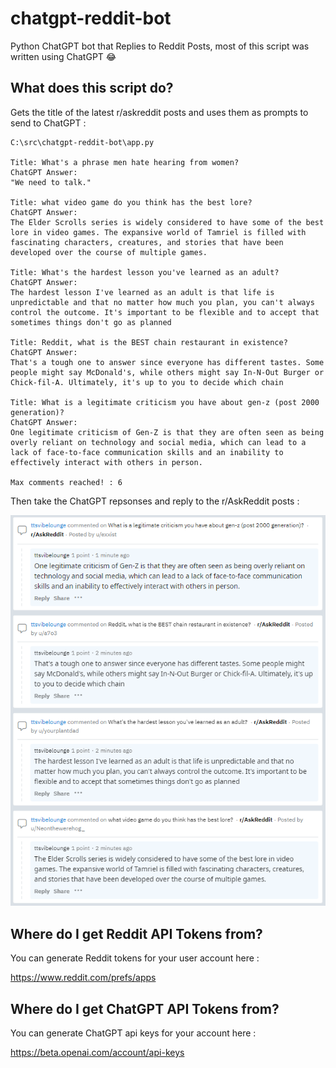 # chatgpt-reddit-bot
Python ChatGPT bot that Replies to Reddit Posts, most of this script was written using ChatGPT 😂

## What does this script do?

Gets the title of the latest r/askreddit posts and uses them as prompts to send to ChatGPT :

```
C:\src\chatgpt-reddit-bot\app.py

Title: What's a phrase men hate hearing from women?
ChatGPT Answer:
"We need to talk."

Title: what video game do you think has the best lore?
ChatGPT Answer:
The Elder Scrolls series is widely considered to have some of the best lore in video games. The expansive world of Tamriel is filled with fascinating characters, creatures, and stories that have been developed over the course of multiple games.

Title: What's the hardest lesson you've learned as an adult?
ChatGPT Answer:
The hardest lesson I've learned as an adult is that life is unpredictable and that no matter how much you plan, you can't always control the outcome. It's important to be flexible and to accept that sometimes things don't go as planned

Title: Reddit, what is the BEST chain restaurant in existence?
ChatGPT Answer:
That's a tough one to answer since everyone has different tastes. Some people might say McDonald's, while others might say In-N-Out Burger or Chick-fil-A. Ultimately, it's up to you to decide which chain

Title: What is a legitimate criticism you have about gen-z (post 2000 generation)?
ChatGPT Answer:
One legitimate criticism of Gen-Z is that they are often seen as being overly reliant on technology and social media, which can lead to a lack of face-to-face communication skills and an inability to effectively interact with others in person.

Max comments reached! : 6
```

Then take the ChatGPT repsonses and reply to the r/AskReddit posts :

![](comments.png)


## Where do I get Reddit API Tokens from?

You can generate Reddit tokens for your user account here :

https://www.reddit.com/prefs/apps

## Where do I get ChatGPT API Tokens from?

You can generate ChatGPT api keys for your account here :

https://beta.openai.com/account/api-keys